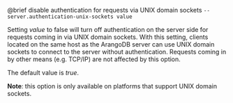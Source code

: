 

@brief disable authentication for requests via UNIX domain sockets
`--server.authentication-unix-sockets value`

Setting *value* to false will turn off authentication on the server side
for requests coming in via UNIX domain sockets. With this setting,
clients located on the same host as the ArangoDB server can use UNIX
domain sockets to connect to the server without authentication.
Requests coming in by other means (e.g. TCP/IP) are not affected by this
option.

The default value is *true*.

**Note**: this option is only available on platforms that support UNIX
domain sockets.

